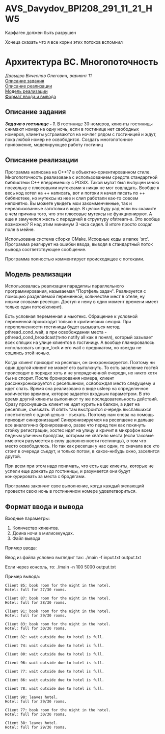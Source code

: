 # AVS_Davydov_BPI208_291_11_21_HW5
Карфаген должен быть разрушен

Хочеца сказать что я все корни этих потоков вспомнил

# Архитектура ВС. Многопоточность
*Давыдов Вячеслав Олегович, вариант 11*  
[Описание задания](#%D0%BE%D0%BF%D0%B8%D1%81%D0%B0%D0%BD%D0%B8%D0%B5-%D0%B7%D0%B0%D0%B4%D0%B0%D0%BD%D0%B8%D1%8F)  
[Описание реализации](#%D0%BE%D0%BF%D0%B8%D1%81%D0%B0%D0%BD%D0%B8%D0%B5-%D1%80%D0%B5%D0%B0%D0%BB%D0%B8%D0%B7%D0%B0%D1%86%D0%B8%D0%B8)  
[Модель реализации](#%D0%BC%D0%BE%D0%B4%D0%B5%D0%BB%D1%8C-%D1%80%D0%B5%D0%B0%D0%BB%D0%B8%D0%B7%D0%B0%D1%86%D0%B8%D0%B8)  
[Формат ввода и вывода](#%D1%84%D0%BE%D1%80%D0%BC%D0%B0%D1%82-%D0%B2%D0%B2%D0%BE%D0%B4%D0%B0-%D0%B8-%D0%B2%D1%8B%D0%B2%D0%BE%D0%B4%D0%B0)  
## Описание задания
**_Задача о гостинице - 1._** В гостинице 30 номеров, клиенты гостиницы
снимают номер на одну ночь, если в гостинице нет свободных номеров,
клиенты устраиваются на ночлег рядом с гостиницей и ждут, пока любой
номер не освободится. Создать многопоточное приложение, моделирующее
работу гостиниц
## Описание реализации

Программа написана на C++17 в объектно-ориентированном стиле. Многопоточность реализована с использованием средств стандартной библиотеки C++ вперремешку с POSIX.
Такой мулат был выпущен мною поскольку с плюсовыми мутексами я никак не мог совладать. Вообще я весь код хотел на ++ написать, вот и потоки я начал писать по ++ библиотеке, но мутексы из нее и слип работали как-то совсем непонятно. 
Вы можете увидеть мои закомменченные, так и нереализованные заготовки в коде. В целом буду рад если вы скажите в чем причина того, что эти плюсовые мутексы не функционируют.
А еще я замучился жесть с передачей в структуру ofstream-a. Это вообще возможно? Я над этим минимум 3 часа сидел. В итоге просто создал поле в мейне. 

Использована система сборки CMake. Исходные коды в папке 'src'. Программа реагирует на ошибки ввода, выводя в стандартный поток вывода соответствующее сообщение.

Программа полностью комментирует происходящее с потоками.
## Модель реализации

Использовалась реализация парадигмы параллельного программирования, называемая "Портфель задач". Реализуется с помощью
разделяемой переменной, количестве мест в отеле, ну иными словами ресепшн. Доступ к нему в один момент времени имеет
только один поток(клиент).

Есть условная переменная и мьютекс. Обращение к условной переменной происходит только в критических секция. 
При переполненности гостиницы будет вызываться метод pthread_cond_wait, а при освобождении места - pthread_cond_broadcast(типо notify all как я понял), который зазывает всех спящих на улице
клиентов в гостиницу.
А вообще планировалось использовать unique_lock и его wait с предикатом, но звезды не сошлись этой ночью.

Когда клиент приходит на ресепшн, он синхронизируется. Поэтому ни один другой клиент не может его вытолкнуть. То есть заселение гостей происходит в порядке хоть и не упорядоченной очереди, но никто хотя бы не спорит.
После бронирования номера, клиент рассинхронизируется с ресепшеном, освобождая место следущему и идет спать. Время сна реализовано в виде usleep на определенное количество времени, которое задается входным параметром. В это время другий клиенты выполняют ту же последовательность действий.
Сразу проснувшись клиент не идет курить на балкон, а идет на ресеппшн, съезжать. И опять там выстроится очередь выспавшихся посетителей с одной целью - съехать. Поэтому нам снова на помощь приходит синхронизация!
Синхронизируемся на ресепшене и дальше все аналогично бронированию, разве что перед тем как покинуть стойку регистрации, хостес идет на улицу и кричит в микрофон всем бедным уличным броядгам, которым не хватило места (если таковые имеются разумеется в силу щаполненности гостиницы), о том что место освободилось.
Но так как ресепшн у нас один, то сначала все кто стоит в очереди съедут, и только потом, в какое-нибудь окно, заселится другой.

При всем при этом надо понимать, что есть еще клиенты, которые не успели еще доехать до гостиницы, и разумеется они будут конкурировать за места с бродягами.

Программа закончит свое выполнение, когда каждый желающий провести свою ночь в гостиничном номере удовлетвориться.

## Формат ввода и вывода
Входные параметры:

1. Количество клиентов.
2. Доина ночи в милисекундах.
3. Файл вывода


Пример ввода:

Ввод из файла условно выглядит так:  ./main -f input.txt output.txt

Если через консоль, то:    ./main -n 100 5000 output.txt


Пример вывода:
```
Client 85: book room for the night in the hotel.
Hotel: full for 27/30 rooms.

Client 87: book room for the night in the hotel.
Hotel: full for 28/30 rooms.

Client 91: book room for the night in the hotel.
Hotel: full for 29/30 rooms.

Client 83: book room for the night in the hotel.
Hotel: full for 30/30 rooms.

Client 82: wait outside due to hotel is full.

Client 74: wait outside due to hotel is full.

Client 80: wait outside due to hotel is full.

Client 96: wait outside due to hotel is full.

Client 77: wait outside due to hotel is full.

Client 86: wait outside due to hotel is full.

Client 78: wait outside due to hotel is full.

Client 98: leaves hotel.
Hotel: full for 29/30 rooms.

Client 77: book room for the night in the hotel.
Hotel: full for 30/30 rooms.

Client 38: leaves hotel.
Hotel: full for 29/30 rooms.
```
